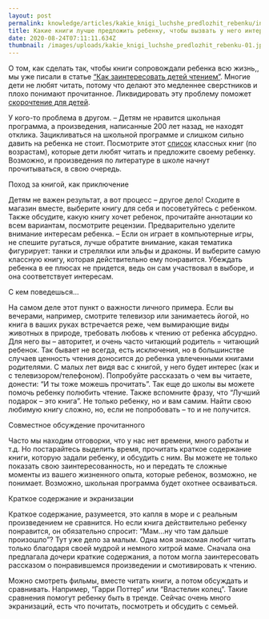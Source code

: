```yaml
---
layout: post
permalink: knowledge/articles/kakie_knigi_luchshe_predlozhit_rebenku/index.html
title: Какие книги лучше предложить ребенку, чтобы вызвать у него интерес к чтению?
date: 2020-08-24T07:11:11.634Z
thumbnail: /images/uploads/kakie_knigi_luchshe_predlozhit_rebenku-01.jpg
---
```

О том, как сделать так, чтобы книги сопровождали ребенка всю жизнь,, мы уже писали в статье [“Как заинтересовать детей чтением”](https://advance-club.ru/knowledge/articles/kak_zainteresovat_detej_chteniem_vo_vremya_kanikul/). Многие дети не любят читать, потому что делают это медленнее сверстников и плохо понимают прочитанное. Ликвидировать эту проблему поможет [скорочтение для детей](https://advance-club.ru/razvivayushie_kursy/po_skorochteniu/dlya_detey/).

У кого-то проблема в другом. – Детям не нравится школьная программа, а произведения, написанные 200 лет назад, не находят отклика. Зацикливаться на школьной программе и слишком сильно давить на ребенка не стоит. Посмотрите этот [список](https://drive.google.com/file/d/1ErCYrhHc0SxlTq88jqtmVlXs_CAeN6Os/view) классных книг (по возрастам), которые дети любят читать и предложите своему ребенку. Возможно, и произведения по литературе в школе начнут прочитываться, в свою очередь.



Поход за книгой, как приключение

Детям не важен результат, а вот процесс – другое дело! Сходите в магазин вместе, выберите книгу для себя и посоветуйтесь с ребенком. Также обсудите, какую книгу хочет ребенок, прочитайте аннотации ко всем вариантам, посмотрите рецензии. Предварительно уделите внимание интересам ребенка. – Если он играет в компьютерные игры, не спешите ругаться, лучше обратите внимание, какая тематика фигурирует: танки и стрелялки или эльфы и драконы. И выберите самую классную книгу, которая действительно ему понравится. Убеждать ребенка в ее плюсах не придется, ведь он сам участвовал в выборе, и она соответствует интересам.



С кем поведешься…

На самом деле этот пункт о важности личного примера. Если вы вечерами, например, смотрите телевизор или занимаетесь йогой, но книга в ваших руках встречается реже, чем вымирающие виды животных в природе, требовать любовь к чтению от ребенка абсурдно. Для него вы – авторитет, и очень часто читающий родитель = читающий ребенок. Так бывает не всегда, есть исключения, но в большинстве случаев ценность чтения доносится до ребенка увлеченными книгами родителями. С малых лет видя вас с книгой, у него будет интерес (как и с телевизором/телефоном). Попробуйте рассказать о чем вы читаете, донести: “И ты тоже можешь прочитать”. Так еще до школы вы можете помочь ребенку полюбить чтение. Также вспомните фразу, что “Лучший подарок – это книга”. Не только ребенку, но и вам самим. Найти свою любимую книгу сложно, но, если не попробовать – то и не получится.



Совместное обсуждение прочитанного

Часто мы находим отговорки, что у нас нет времени, много работы и т.д. Но постарайтесь выделить время, прочитать краткое содержание книги, которую задали ребенку, и обсудить с ним. Вы можете не только показать свою заинтересованность, но и передать те сложные моменты из вашего жизненного опыта, которые ребенок, возможно, не понимает. Возможно, школьная программа будет охотнее осваиваться.



Краткое содержание и экранизации

Краткое содержание, разумеется, это капля в море и с реальным произведением не сравнится. Но если книга действительно ребенку понравится, он обязательно спросит: “Мам...ну что там дальше произошло”? Тут уже дело за малым. Одна моя знакомая любит читать только благодаря своей мудрой и немного хитрой маме. Сначала она предлагала дочери краткие содержания, а потом могла заинтересовать рассказом о понравившемся произведении и смотивировать к чтению.

Можно смотреть фильмы, вместе читать книги, а потом обсуждать и сравнивать. Например, “Гарри Поттер” или “Властелин колец”. Такие сравнения помогут ребенку быть в тренде. Сейчас очень много экранизаций, есть что почитать, посмотреть и обсудить с семьей.